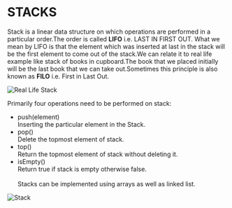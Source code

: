 # STACKS
Stack is a linear data structure on which operations are performed in a particular order.The order is called **LIFO** i.e. LAST IN FIRST OUT. What we mean by LIFO is that the element which was inserted at last in the stack will be the first element to come out of the stack.We can relate it to real life example like stack of books in cupboard.The book that we placed initially will be the last book that we can take out.Sometimes this principle is also known as **FILO** i.e. First in Last Out.

![Real Life Stack](https://user-images.githubusercontent.com/63473496/134737080-31d6acbb-20cf-41cc-844e-50f8dce5bfdc.png)

Primarily four operations need to be performed on stack:

- push(element)<br>
Inserting the particular element in the Stack.
- pop()<br>
Delete the topmost element of stack.
- top()<br>
Return the topmost element of stack without deleting it.
- isEmpty()<br>
Return true if stack is empty otherwise false.<br><br>
Stacks can be implemented using arrays as well as linked list.

![Stack](https://user-images.githubusercontent.com/63473496/134737117-100a0083-d1c0-4cc4-a7a8-ff41053421c6.png)
